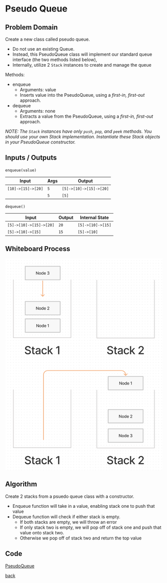# Pseudo Queue

## Problem Domain

Create a new class called pseudo queue.

- Do not use an existing Queue.
- Instead, this PseudoQueue class will implement our standard queue interface (the two methods listed below),
- Internally, utilize 2 `Stack` instances to create and manage the queue

Methods:

- enqueue
  - Arguments: value
  - Inserts value into the PseudoQueue, using a *first-in, first-out* approach.
- dequeue
  - Arguments: none
  - Extracts a value from the PseudoQueue, using a *first-in, first-out* approach.

*NOTE: The `Stack` instances have only `push`, `pop`, and `peek` methods. You should use your own Stack implementation. Instantiate these Stack objects in your PseudoQueue constructor.*

## Inputs / Outputs

`enqueue(value)`

| Input              	| Args 	| Output                  	|
|--------------------	|------	|-------------------------	|
| `[10]->[15]->[20]` 	| `5`  	| `[5]->[10]->[15]->[20]` 	|
|                    	| `5`  	| `[5]`                   	|

`dequeue()`

| Input                   	| Output 	| Internal State    	|
|-------------------------	|--------	|-------------------	|
| `[5]->[10]->[15]->[20]` 	| `20`   	| `[5]->[10]->[15]` 	|
| `[5]->[10]->[15]`       	| `15`   	| `[5]->[10]`       	|

## Whiteboard Process

![Psuedo Queue](./pseudo-queue.png)

## Algorithm

Create 2 stacks from a psuedo queue class with a constructor.

- Enqueue function will take in a value, enabling stack one to push that value
- Dequeue function will check if either stack is empty.
  - If both stacks are empty, we will throw an error
  - If only stack two is empty, we will pop off of stack one and push that value onto stack two.
  - Otherwise we pop off of stack two and return the top value

## Code

[PseudoQueue](./pseudo-queue.js)

[back](../README.md)
